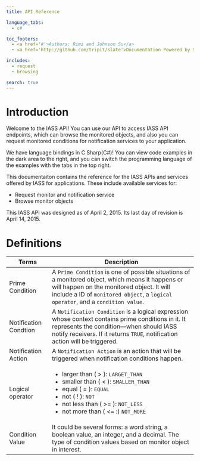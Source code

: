 ```yaml
---
title: API Reference

language_tabs:
  - c#

toc_footers:
  - <a href='#'>Authors: Rimi and Johnson Su</a>
  - <a href='http://github.com/tripit/slate'>Documentation Powered by Slate</a>

includes:
  - request
  - browsing

search: true
---
```


# Introduction

Welcome to the IASS API! You can use our API to access IASS API endpoints, which can browse the monitored objects, and also you can request monitored conditions for notification services to your application.

We have language bindings in C Sharp(C#)! You can view code examples in the dark area to the right, and you can switch the programming language of the examples with the tabs in the top right.

This documentaiton contains the reference for the IASS APIs and services offered by IASS for applications. These include available services for:

 - Request monitor and notification service
 - Browse monitor objects


<aside class="notice">This IASS API was designed as of April 2, 2015. Its last day of revision is April 14, 2015.</aside>


# Definitions

Terms | Description
----- | -----------
Prime Condition | A `Prime Condition` is one of possible situations of a monitored object, which means it happens or will happen on the monitored object. It will include a ID of `monitored object`, a `logical operator`, and a `condition value`. 
Notification Condtion | A `Notification Condition` is a logical expression whose context contains prime conditions in it. It represents the condition—when should IASS notify receivers. If it returns `TRUE`, notification action will be triggered.
Notification Action | A `Notification Action` is an action that will be triggered when notification conditions happen.
Logical operator | <ul><li>larger than ( > ): `LARGET_THAN`</li><li>smaller than ( < ): `SMALLER_THAN`</li><li>equal ( = ): `EQUAL`</li><li>not ( ! ): `NOT`</li><li>not less than ( >= ): `NOT_LESS`</li><li>not more than ( <= :) `NOT_MORE`</li></ul>
Condition Value | It could be several forms: a word string, a boolean value, an integer, and a decimal. The type of condition values based on monitor object in interest.



